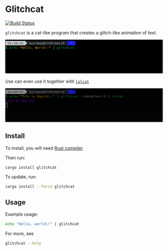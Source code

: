 # Glitchcat

[![Build Status](https://travis-ci.org/kuviman/glitchcat.svg?branch=master)](https://travis-ci.org/kuviman/glitchcat)

`glitchcat` is a cat-like program that creates a glitch-like animation of text.

![gif](demo.gif)

Use can even use it together with [`lolcat`](https://github.com/busyloop/lolcat)

![gif](demo-lolcat.gif)

## Install

To install, you will need [Rust compiler](https://rust-lang.org)

Then run:

```sh
cargo install glitchcat
```

To update, run:

```sh
cargo install --force glitchcat
```

## Usage

Example usage:

```sh
echo "Hello, world\!" | glitchcat
```

For more, see

```sh
glitchcat --help
```